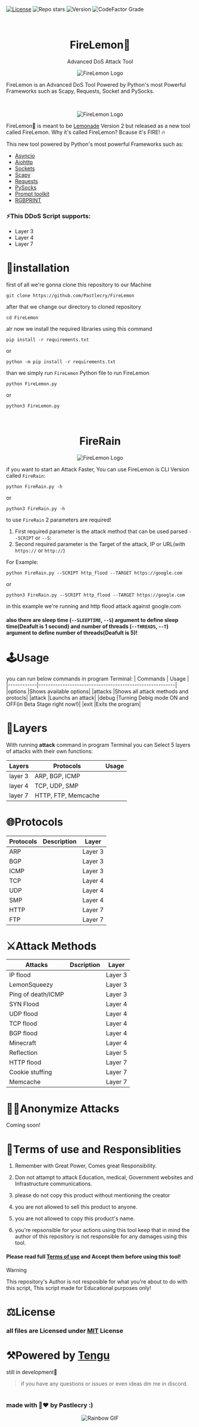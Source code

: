 [![License](https://img.shields.io/github/license/Pastlecry/FireLemon?style=for-the-badge&color=orange)](/LICENSE)
![Repo stars](https://img.shields.io/github/stars/Pastlecry/FireLemon?style=for-the-badge&color=orange)
![Version](https://img.shields.io/github/v/release/Pastlecry/FireLemon?display_name=tag&style=for-the-badge&color=orange)
![CodeFactor Grade](https://img.shields.io/codefactor/grade/github/Pastlecry/FireLemon?style=for-the-badge&color=orange)

<br/>
<p align="center">
  <h1 align="center">FireLemon🍋</h1>
  <p align="center">
    Advanced DoS Attack Tool
  </p>
  <p align="center">
    <img src="images/logo (1).png" alt="FireLemon Logo ">
  </p>
</p>

FireLemon is an Advanced DoS Tool Powered by Python's most Powerful Frameworks such as Scapy, Requests, Socket and PySocks.

<br/>
<p align="center">
  <img src="images/Screenshot 2024-03-27 004203scscs.png" alt="FireLemon Logo" class="center">
</p>

FireLemon🍋 is meant to be [Lemonade](https://github.com/Pastlecry/Lemonade-Tool) Version 2 but released as a new tool called FireLemon.
Why it's called FireLemon? Bcause it's FIRE! :fire:

This new tool powered by Python's most powerful Frameworks such as:
+ [Asyncio](https://docs.python.org/3/library/asyncio.html)
+ [Aiohttp](https://docs.aiohttp.org/en/stable/)
+ [Sockets](https://docs.python.org/3/library/socket.html)
+ [Scapy](https://scapy.net)
+ [Requests](https://pypi.org/project/requests/)
+ [PySocks](https://pypi.org/project/PySocks/)
+ [Prompt toolkit](https://python-prompt-toolkit.readthedocs.io/en/master/)
+ [RGBPRINT](https://pypi.org/project/rgbprint/)

### ⚡This DDoS Script supports:
+ Layer 3
+ Layer 4
+ Layer 7
  
# 🔮installation
first of all we're gonna clone this repository to our Machine
```
git clone https://github.com/Pastlecry/FireLemon
```
after that we change our directory to cloned repository
```
cd FireLemon
```
alr now we install the required libraries using this command
```
pip install -r requirements.txt
```
or
```
python -m pip install -r requirements.txt
```
than we simply run ```FireLemon``` Python file to run FireLemon
```
python FireLemon.py
```
or
```
python3 FireLemon.py
```
<br/>
<p align="center">
  <h1 align="center">FireRain</h1>
  <p align="center">
  <img src="images/OIG1 (1).jpeg" alt="FireLemon Logo" class="center">
</p>

if you want to start an Attack Faster, You can use FireLemon is CLI Version called ```FireRain```:
```
python FireRain.py -h
```
or
```
python3 FireRain.py -h
```
to use `FireRain` 2 parameters are required!

1. First required parameter is the attack method that can be used parsed `--SCRIPT` or `--S`:
2. Second required parameter is the Target of the attack, IP or URL(with `https://` or `http://`)

For Example:

```
python FireRain.py --SCRIPT http_flood --TARGET https://google.com
```
or
```
python3 FireRain.py --SCRIPT http_flood --TARGET https://google.com
```

in this example we're running and http flood attack against google.com

#### also there are sleep time (`--SLEEPTIME`, `--S`) argument to define sleep time(Deafult is 1 second) and number of threads (`--THREADS`, `--T`) argument to define number of threads(Deafult is 5)!

# 🕹️Usage
you can run below commands in program Terminal:
|  Commands  |                         Usage                           |
|------------|---------------------------------------------------------|
|options     |Shows available options|
|attacks     |Shows all attack methods and protocls|
|attack      |Launchs an attack|
|debug       |Turning Debig mode ON and OFF(in Beta Stage right now!)|
|exit        |Exits the program|

# 🔀Layers

With running **attack** command in program Terminal you can Select 5 layers of attacks with their own functions:

|   Layers   |                       Protocols                         | Usage |
|------------|---------------------------------------------------------|-------|
|layer 3|ARP, BGP, ICMP|  |                                    
|layer 4|TCP, UDP, SMP|   |                                       
|layer 7|HTTP, FTP, Memcache||

# 🌐Protocols

|  Protocols  |                       Description                       |  Layer |
|-------------|---------------------------------------------------------|--------|
|ARP| |Layer 3|
|BGP| |Layer 3|
|ICMP| | Layer 3|
|TCP| | Layer 4|
|UDP| | Layer 4|
|SMP| | Layer 4|
|HTTP| | Layer 7|
|FTP| | Layer 7|

# ⚔️Attack Methods

|   Attacks   |                       Dscription                        |  Layer |
|-------------|---------------------------------------------------------|--------|
|IP flood||Layer 3|
|LemonSqueezy||Layer 3|
|Ping of death/ICMP||Layer 3|
|SYN Flood||Layer 4|
|UDP flood||Layer 4|
|TCP flood||Layer 4|
|BGP flood||Layer 4|
|Minecraft||Layer 4|
|Reflection||Layer 5|
|HTTP flood||Layer 7|
|Cookie stuffing||Layer 7|
|Memcache||Layer 7|

# 😶‍🌫️Anonymize Attacks
Coming soon!

# 📜Terms of use and Responsiblities
1. Remember with Great Power, Comes great Responsibility.

2. Don not attampt to attack Education, medical, Government websites and Infrastructure communications.
3. please do not copy this product without mentioning the creator
4. you are not allowed to sell this product to anyone.
5. you are not allowed to copy this product's name.
6. you're repsonsible for your actions using this tool keep that in mind the author of this repository is not responsible for any damages using this tool.

#### Please read full [Terms of use](/TermsOfUse.md) and Accept them before using this tool!
   
> [!WARNING]
> This repository's Author is not resposible for what you're about to do with this script, This script made for Educational purposes only!
# ⚖️License
### all files are Licensed under [MIT](/LICENSE) License 

# ⚒️Powered by [Tengu](https://github.com/Pastlecry/Tengu)
still in development👀

> if you have any questions or issues or even ideas dm me in discord.
#
### made with 🍋❤️ by Pastlecry :) 

<p align="center">
    <img src="images\2022-06-06 12.24.gif" alt="Rainbow GIF">
</p>
